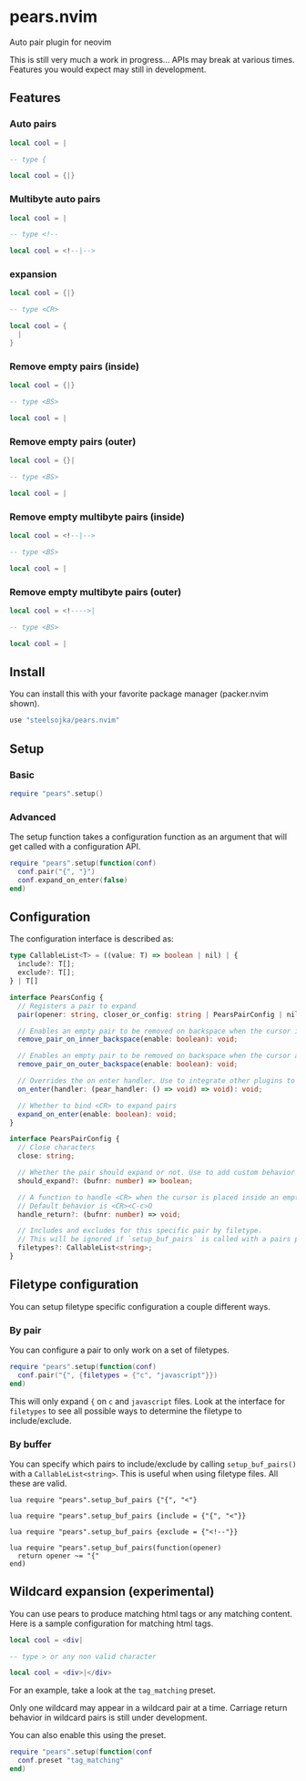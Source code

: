 # pears.nvim
Auto pair plugin for neovim

This is still very much a work in progress... APIs may break at various times. Features you would expect may still in development.

Features
--------

### Auto pairs

```lua
local cool = |

-- type {

local cool = {|}
```

### Multibyte auto pairs

```lua
local cool = |

-- type <!--

local cool = <!--|-->
```

### <CR> expansion

```lua
local cool = {|}

-- type <CR>

local cool = {
  |
}
```

### Remove empty pairs (inside)

```lua
local cool = {|}

-- type <BS>

local cool = |
```

### Remove empty pairs (outer)

```lua
local cool = {}|

-- type <BS>

local cool = |
```

### Remove empty multibyte pairs (inside)

```lua
local cool = <!--|-->

-- type <BS>

local cool = |
```

### Remove empty multibyte pairs (outer)

```lua
local cool = <!---->|

-- type <BS>

local cool = |
```

Install
-------

You can install this with your favorite package manager (packer.nvim shown).

```lua
use "steelsojka/pears.nvim"
```

Setup
-----

### Basic

```lua
require "pears".setup()
```


### Advanced

The setup function takes a configuration function as an argument that will get called with a configuration API.

```lua
require "pears".setup(function(conf)
  conf.pair("{", "}")
  conf.expand_on_enter(false)
end)
```

Configuration
-------------

The configuration interface is described as:

```typescript
type CallableList<T> = ((value: T) => boolean | nil) | {
  include?: T[];
  exclude?: T[];
} | T[]

interface PearsConfig {
  // Registers a pair to expand
  pair(opener: string, closer_or_config: string | PearsPairConfig | nil): void;

  // Enables an empty pair to be removed on backspace when the cursor is in the empty pair
  remove_pair_on_inner_backspace(enable: boolean): void;

  // Enables an empty pair to be removed on backspace when the cursor at the end of the empty pair
  remove_pair_on_outer_backspace(enable: boolean): void;

  // Overrides the on enter handler. Use to integrate other plugins to the <CR> key binding
  on_enter(handler: (pear_handler: () => void) => void): void;

  // Whether to bind <CR> to expand pairs
  expand_on_enter(enable: boolean): void;
}

interface PearsPairConfig {
  // Close characters
  close: string;

  // Whether the pair should expand or not. Use to add custom behavior to a pair
  should_expand?: (bufnr: number) => boolean;

  // A function to handle <CR> when the cursor is placed inside an empty pair
  // Default behavior is <CR><C-c>O
  handle_return?: (bufnr: number) => void;

  // Includes and excludes for this specific pair by filetype.
  // This will be ignored if `setup_buf_pairs` is called with a pairs param.
  filetypes?: CallableList<string>;
}
```

Filetype configuration
----------------------

You can setup filetype specific configuration a couple different ways.

### By pair

You can configure a pair to only work on a set of filetypes.

```lua
require "pears".setup(function(conf)
  conf.pair("{", {filetypes = {"c", "javascript"}})
end)
```

This will only expand `{` on `c` and `javascript` files.
Look at the interface for `filetypes` to see all possible ways to determine the filetype to include/exclude.

### By buffer

You can specify which pairs to include/exclude by calling `setup_buf_pairs()` with a `CallableList<string>`.
This is useful when using filetype files. All these are valid.

```vim
lua require "pears".setup_buf_pairs {"{", "<"}

lua require "pears".setup_buf_pairs {include = {"{", "<"}}

lua require "pears".setup_buf_pairs {exclude = {"<!--"}}

lua require "pears".setup_buf_pairs(function(opener)
  return opener ~= "{"
end)
```

Wildcard expansion (experimental)
---------------------------------

You can use pears to produce matching html tags or any matching content. Here is a sample configuration for matching html tags.

```lua
local cool = <div|

-- type > or any non valid character

local cool = <div>|</div>
```

For an example, take a look at the `tag_matching` preset.

Only one wildcard may appear in a wildcard pair at a time.
Carriage return behavior in wildcard pairs is still under development.

You can also enable this using the preset.

```lua
require "pears".setup(function(conf
  conf.preset "tag_matching"
end)
```
